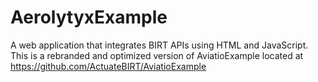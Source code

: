 # AerolytyxExample
A web application that integrates BIRT APIs using HTML and JavaScript. This is a rebranded and optimized version of AviatioExample located at https://github.com/ActuateBIRT/AviatioExample
